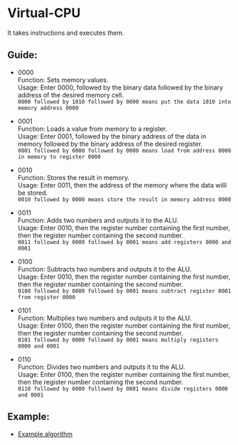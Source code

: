 # Virtual-CPU
It takes instructions and executes them.

## Guide:

* 0000  
Function: Sets memory values.  
Usage: Enter 0000, followed by the binary data followed by the binary address of the desired memory cell.  
```0000 followed by 1010 followed by 0000 means put the data 1010 into memory address 0000```

* 0001  
Function: Loads a value from memory to a register.  
Usage: Enter 0001, followed by the binary address of the data in memory followed by the binary address of the desired register.  
```0001 followed by 0000 followed by 0000 means load from address 0000 in memory to register 0000```

* 0010  
Function: Stores the result in memory.  
Usage: Enter 0011, then the address of the memory where the data willl be stored.  
```0010 followed by 0000 means store the result in memory address 0000```

* 0011  
Function: Adds two numbers and outputs it to the ALU.  
Usage: Enter 0010, then the register number containing the first number, then the register number containing the second number.  
```0011 followed by 0000 followed by 0001 means add registers 0000 and 0001```

* 0100  
Function: Subtracts two numbers and outputs it to the ALU.  
Usage: Enter 0010, then the register number containing the first number, then the register number containing the second number.  
```0100 followed by 0000 followed by 0001 means subtract register 0001 from register 0000```

* 0101  
Function: Multiplies two numbers and outputs it to the ALU.  
Usage: Enter 0100, then the register number containing the first number, then the register number containing the second number.  
```0101 followed by 0000 followed by 0001 means multiply registers 0000 and 0001```

* 0110  
Function: Divides two numbers and outputs it to the ALU.  
Usage: Enter 0100, then the register number containing the first number, then the register number containing the second number.  
```0110 followed by 0000 followed by 0001 means divide registers 0000 and 0001```  

## Example:
* [Example algorithm](Example.md)
